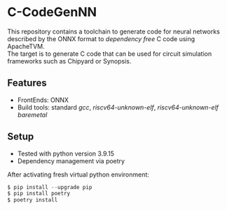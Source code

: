 # C-CodeGenNN

This repository contains a toolchain to generate code for neural networks described by the ONNX format to *dependency free* C code using ApacheTVM. <br>
The target is to generate C code that can be used for circuit simulation frameworks such as Chipyard or Synopsis.

## Features

- FrontEnds: ONNX
- Build tools: standard _gcc_, _riscv64-unknown-elf_, _riscv64-unknown-elf baremetal_

## Setup

- Tested with python version 3.9.15
- Dependency management via poetry

After activating fresh virtual python environment:
```s
$ pip install --upgrade pip
$ pip install poetry
$ poetry install
```
